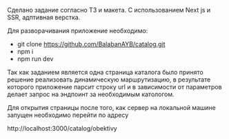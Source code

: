 Сделано задание согласно ТЗ и макета. С использованием Next js и SSR, адптивная верстка. 

Для разворачивания приложение необходимо:
- git clone https://github.com/BalabanAYB/catalog.git
- npm i
- npm run dev

Так как заданием является одна страница каталога было принято решение реализовать динамическую маршрутизацию, в результате которого приложение парсит строку url и в зависимости от параметров делает запрос на эндпоинт за необходимым катологом.

Для открытия страницы после того, как сервер на локальной машине запущен необходимо перейти по адресу

http://localhost:3000/catalog/obektivy

